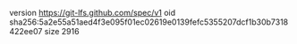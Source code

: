 version https://git-lfs.github.com/spec/v1
oid sha256:5a2e55a51aed4f3e095f01ec02619e0139fefc5355207dcf1b30b7318422ee07
size 2916
